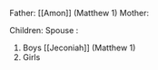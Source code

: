 Father: [[Amon]] (Matthew 1)
Mother: 

Children:
Spouse : 
1) Boys
	[[Jeconiah]] (Matthew 1)
2) Girls
	